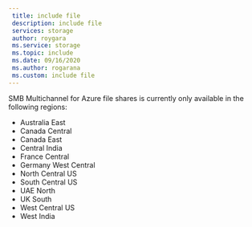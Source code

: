 ```yaml
---
 title: include file
 description: include file
 services: storage
 author: roygara
 ms.service: storage
 ms.topic: include
 ms.date: 09/16/2020
 ms.author: rogarana
 ms.custom: include file
---
```

SMB Multichannel for Azure file shares is currently only available in the following regions:

- Australia East
- Canada Central
- Canada East
- Central India
- France Central
- Germany West Central
- North Central US
- South Central US
- UAE North
- UK South
- West Central US
- West India
